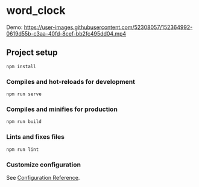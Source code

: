 # word_clock

Demo:
https://user-images.githubusercontent.com/52308057/152364992-0619d55b-c3aa-40fd-8cef-bb2fc495dd04.mp4

## Project setup
```
npm install
```
### Compiles and hot-reloads for development
```
npm run serve
```
### Compiles and minifies for production
```
npm run build
```
### Lints and fixes files
```
npm run lint
```
### Customize configuration
See [Configuration Reference](https://cli.vuejs.org/config/).
